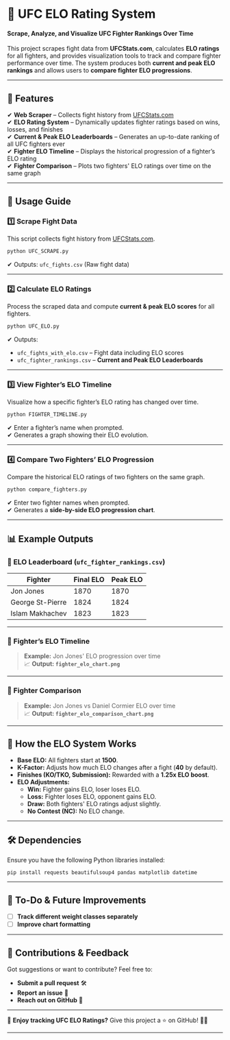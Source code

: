 # **🥊 UFC ELO Rating System**
#### **Scrape, Analyze, and Visualize UFC Fighter Rankings Over Time**

This project scrapes fight data from **UFCStats.com**, calculates **ELO ratings** for all fighters, and provides visualization tools to track and compare fighter performance over time. The system produces both **current and peak ELO rankings** and allows users to **compare fighter ELO progressions**.

---

## **📌 Features**
✔ **Web Scraper** – Collects fight history from [UFCStats.com](http://ufcstats.com/)  
✔ **ELO Rating System** – Dynamically updates fighter ratings based on wins, losses, and finishes  
✔ **Current & Peak ELO Leaderboards** – Generates an up-to-date ranking of all UFC fighters ever  
✔ **Fighter ELO Timeline** – Displays the historical progression of a fighter’s ELO rating  
✔ **Fighter Comparison** – Plots two fighters' ELO ratings over time on the same graph  

---

## **🚀 Usage Guide**

### **1️⃣ Scrape Fight Data**
This script collects fight history from [UFCStats.com](http://ufcstats.com/).
```sh
python UFC_SCRAPE.py
```
✔ Outputs: `ufc_fights.csv` (Raw fight data)  

---

### **2️⃣ Calculate ELO Ratings**
Process the scraped data and compute **current & peak ELO scores** for all fighters.
```sh
python UFC_ELO.py
```
✔ Outputs:
- `ufc_fights_with_elo.csv` – Fight data including ELO scores  
- `ufc_fighter_rankings.csv` – **Current and Peak ELO Leaderboards**  

---

### **3️⃣ View Fighter’s ELO Timeline**
Visualize how a specific fighter’s ELO rating has changed over time.
```sh
python FIGHTER_TIMELINE.py
```
✔ Enter a fighter’s name when prompted.  
✔ Generates a graph showing their ELO evolution.  

---

### **4️⃣ Compare Two Fighters’ ELO Progression**
Compare the historical ELO ratings of two fighters on the same graph.
```sh
python compare_fighters.py
```
✔ Enter two fighter names when prompted.  
✔ Generates a **side-by-side ELO progression chart**.  

---

## **📊 Example Outputs**
### **🔹 ELO Leaderboard (`ufc_fighter_rankings.csv`)**
| Fighter         | Final ELO | Peak ELO |
|----------------|-----------|-----------|
| Jon Jones      | 1870      | 1870      |
| George St-Pierre | 1824      | 1824      |
| Islam Makhachev     | 1823      | 1823      |

---

### **🔹 Fighter’s ELO Timeline**
> **Example:** Jon Jones' ELO progression over time  
📈 **Output: `fighter_elo_chart.png`**  

---

### **🔹 Fighter Comparison**
> **Example:** Jon Jones vs Daniel Cormier ELO over time  
📈 **Output: `fighter_elo_comparison_chart.png`**  

---

## **📌 How the ELO System Works**
- **Base ELO:** All fighters start at **1500**.  
- **K-Factor:** Adjusts how much ELO changes after a fight (**40** by default).  
- **Finishes (KO/TKO, Submission):** Rewarded with a **1.25x ELO boost**.  
- **ELO Adjustments:**  
  - **Win:** Fighter gains ELO, loser loses ELO.  
  - **Loss:** Fighter loses ELO, opponent gains ELO.  
  - **Draw:** Both fighters' ELO ratings adjust slightly.  
  - **No Contest (NC):** No ELO change.  

---

## **🛠️ Dependencies**
Ensure you have the following Python libraries installed:
```
pip install requests beautifulsoup4 pandas matplotlib datetime
```

---

## **📜 To-Do & Future Improvements**
- [ ] **Track different weight classes separately**  
- [ ] **Improve chart formatting**  

---

## **💬 Contributions & Feedback**
Got suggestions or want to contribute? Feel free to:
- **Submit a pull request** 🛠️
- **Report an issue** 🐛
- **Reach out on GitHub** 📨

---

📌 **Enjoy tracking UFC ELO Ratings?** Give this project a ⭐ on GitHub! 🚀🥊

---
